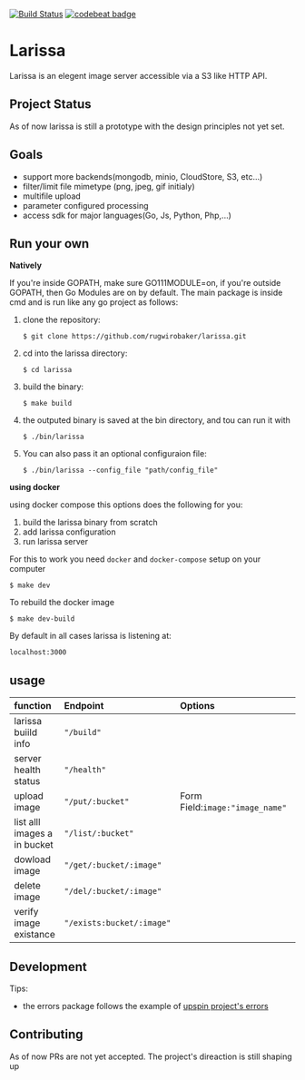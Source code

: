 [![Build Status](https://cloud.drone.io/api/badges/rugwirobaker/larissa/status.svg)](https://cloud.drone.io/rugwirobaker/larissa)
<a href="https://codebeat.co/projects/github-com-rugwirobaker-larissa-master"><img alt="codebeat badge" src="https://codebeat.co/badges/b8191688-451a-4562-b1c6-9222dc589dca" /></a>

# Larissa
Larissa is an elegent image server accessible via a S3 like HTTP API.

## Project Status
As of now larissa is still a prototype with the design principles not yet set.

## Goals
* support more backends(mongodb, minio, CloudStore, S3, etc...)
* filter/limit file mimetype (png, jpeg, gif initialy)
* multifile upload
* parameter configured processing
* access sdk for major languages(Go, Js, Python, Php,...)

## Run your own

**Natively**

If you're inside GOPATH, make sure GO111MODULE=on, if you're outside GOPATH, then Go Modules are on by default. 
The main package is inside cmd and is run like any go project as follows:

1. clone the repository:

    ```$ git clone https://github.com/rugwirobaker/larissa.git```

3. cd into the larissa directory:
    
    ```$ cd larissa```
2. build the binary:

    ```$ make build```
3. the outputed binary is saved at the bin directory, and tou can run it with

    ```$ ./bin/larissa```
4. You can also pass it an optional configuraion file:

    ```$ ./bin/larissa --config_file "path/config_file"```

**using docker**

using docker compose this options does the following for you:
1. build the larissa binary from scratch
2. add larissa configuration
3. run larissa server

For this to work you need `docker` and `docker-compose` setup on your computer

```$ make dev```

To rebuild the docker image

```$ make dev-build```

By default in all cases larissa is listening at:

```localhost:3000```
## usage

| **function**                | **Endpoint**            | **Options**                   | **Method**  | 
|:---------------------       |:----------------------- |:------------------------------|:------------|
| larissa buiild info         |`"/build"`               |                               | **GET**     |
| server health status        |`"/health"`              |                               | **GET**     | 
| upload image                |`"/put/:bucket"`         |Form Field:`image:"image_name"`| **PUT**     |
| list alll images a in bucket|`"/list/:bucket"`        |                               | **GET**     |
| dowload image               |`"/get/:bucket/:image"`  |                               | **GET**     |           
| delete image                |`"/del/:bucket/:image"`  |                               | **DELETE**  |           
| verify image existance      |`"/exists:bucket/:image"`|                               | **GET**     |


## Development
Tips:

* the errors package follows the example of [upspin project's errors](https://commandcenter.blogspot.com/2017/12/error-handling-in-upspin.html)
## Contributing
As of now PRs are not yet accepted. The project's direaction is still shaping up
